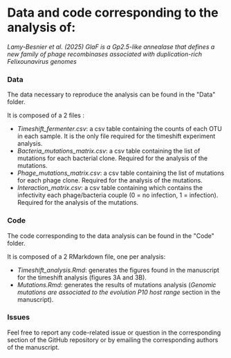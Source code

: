 # Data and code corresponding to the analysis of:

_Lamy-Besnier et al. (2025) GlaF is a Gp2.5-like annealase that defines a new family of phage recombinases associated with duplication-rich Felixounavirus genomes_

### Data

The data necessary to reproduce the analysis can be found in the "Data" folder.

It is composed of a 2 files :

- *Timeshift_fermenter.csv*: a csv table containing the counts of each OTU in each sample. It is the only file required for the timeshift experiment analysis.
- *Bacteria_mutations_matrix.csv*: a csv table containing the list of mutations for each bacterial clone. Required for the analysis of the mutations.
- *Phage_mutations_matrix.csv*: a csv table containing the list of mutations for each phage clone. Required for the analysis of the mutations.
- *Interaction_matrix.csv*: a csv table containing which contains the infectivity each phage/bacteria couple (0 = no infection, 1 = infection). Required for the analysis of the mutations.

### Code

The code corresponding to the data analysis can be found in the "Code" folder.

It is composed of a 2 RMarkdown file, one per analysis:

- *Timeshift_analysis.Rmd*: generates the figures found in the manuscript for the timeshift analysis (figures 3A and 3B).
- *Mutations.Rmd*: generates the results of mutations analysis (*Genomic mutations are associated to the evolution P10 host range* section in the manuscript).

### Issues

Feel free to report any code-related issue or question in the corresponding section of the GitHub repository or by emailing the corresponding authors of the manuscript.


